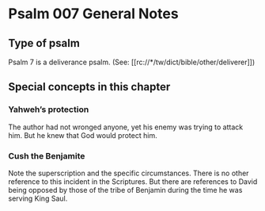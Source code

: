 # Psalm 007 General Notes
## Type of psalm

Psalm 7 is a deliverance psalm. (See: [[rc://*/tw/dict/bible/other/deliverer]])

## Special concepts in this chapter

### Yahweh’s protection
The author had not wronged anyone, yet his enemy was trying to attack him. But he knew that God would protect him.

### Cush the Benjamite
Note the superscription and the specific circumstances. There is no other reference to this incident in the Scriptures. But there are references to David being opposed by those of the tribe of Benjamin during the time he was serving King Saul.
